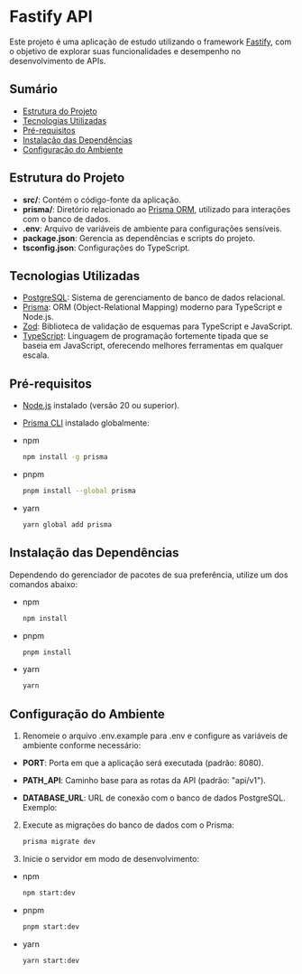 # Fastify API

Este projeto é uma aplicação de estudo utilizando o framework [Fastify](https://www.fastify.io/), com o objetivo de explorar suas funcionalidades e desempenho no desenvolvimento de APIs.

## Sumário

- [Estrutura do Projeto](#estrutura-do-projeto)
- [Tecnologias Utilizadas](#tecnologias-utilizadas)
- [Pré-requisitos](#pré-requisitos)
- [Instalação das Dependências](#instalação-das-dependências)
- [Configuração do Ambiente](#configuração-do-ambiente)

## Estrutura do Projeto

- **src/**: Contém o código-fonte da aplicação.
- **prisma/**: Diretório relacionado ao [Prisma ORM](https://www.prisma.io/), utilizado para interações com o banco de dados.
- **.env**: Arquivo de variáveis de ambiente para configurações sensíveis.
- **package.json**: Gerencia as dependências e scripts do projeto.
- **tsconfig.json**: Configurações do TypeScript.

## Tecnologias Utilizadas

- [PostgreSQL](https://www.postgresql.org/): Sistema de gerenciamento de banco de dados relacional.
- [Prisma](https://www.prisma.io/): ORM (Object-Relational Mapping) moderno para TypeScript e Node.js.
- [Zod](https://zod.dev/): Biblioteca de validação de esquemas para TypeScript e JavaScript.
- [TypeScript](https://www.typescriptlang.org/): Linguagem de programação fortemente tipada que se baseia em JavaScript, oferecendo melhores ferramentas em qualquer escala.

## Pré-requisitos

- [Node.js](https://nodejs.org/) instalado (versão 20 ou superior).
- [Prisma CLI](https://www.prisma.io/docs/concepts/components/prisma-cli) instalado globalmente:

- npm
    ```bash
    npm install -g prisma
- pnpm 
    ```bash
    pnpm install --global prisma
- yarn 
    ```bash
    yarn global add prisma
## Instalação das Dependências
Dependendo do gerenciador de pacotes de sua preferência, utilize um dos comandos abaixo:
- npm
    ```bash
    npm install
- pnpm 
    ```bash
    pnpm install
- yarn 
    ```bash
    yarn
## Configuração do Ambiente
1. Renomeie o arquivo .env.example para .env e configure as variáveis de ambiente conforme necessário:

- **PORT**: Porta em que a aplicação será executada (padrão: 8080).

- **PATH_API**: Caminho base para as rotas da API (padrão: "api/v1").

- **DATABASE_URL**: URL de conexão com o banco de dados PostgreSQL. Exemplo:

2. Execute as migrações do banco de dados com o Prisma:
   
    ```bash
    prisma migrate dev
3. Inicie o servidor em modo de desenvolvimento:

- npm
    ```bash
    npm start:dev
- pnpm 
    ```bash
    pnpm start:dev
- yarn 
    ```bash
    yarn start:dev